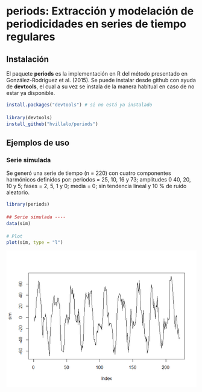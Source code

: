 periods: Extracción y modelación de periodicidades en series de tiempo
regulares
================

## Instalación

El paquete **periods** es la implementación en R del método presentado
en González-Rodríguez et al. (2015). Se puede instalar desde github con
ayuda de **devtools**, el cual a su vez se instala de la manera habitual
en caso de no estar ya disponible.

``` r
install.packages("devtools") # si no está ya instalado

library(devtools)
install_github("hvillalo/periods")
```

## Ejemplos de uso

### Serie simulada

Se generó una serie de tiempo (n = 220) con cuatro componentes
harmónicos definidos por: periodos = 25, 10, 16 y 73; amplitudes 0 40,
20, 10 y 5; fases = 2, 5, 1 y 0; media = 0; sin tendencia lineal y 10 %
de ruido aleatorio.

``` r
library(periods)

## Serie simulada ----
data(sim)

# Plot
plot(sim, type = "l")
```

![](README_files/figure-commonmark/unnamed-chunk-2-1.png)
